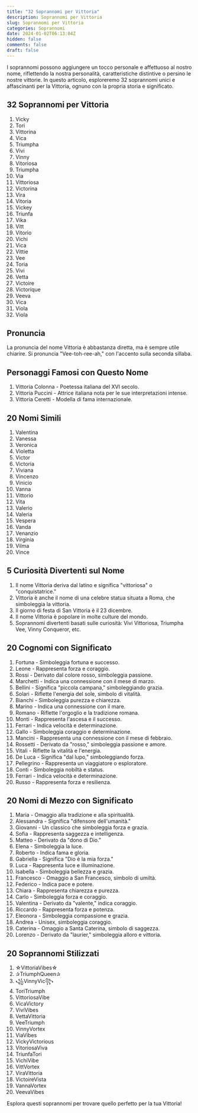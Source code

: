 ```yaml
---
title: "32 Soprannomi per Vittoria"
description: Soprannomi per Vittoria
slug: Soprannomi per Vittoria
categories: Soprannomi
date: 2024-01-02T06:13:04Z
hidden: false
comments: false
draft: false
---
```


I soprannomi possono aggiungere un tocco personale e affettuoso al nostro nome, riflettendo la nostra personalità, caratteristiche distintive o persino le nostre vittorie. In questo articolo, esploreremo 32 soprannomi unici e affascinanti per la Vittoria, ognuno con la propria storia e significato.

## 32 Soprannomi per Vittoria
1. Vicky
2. Tori
3. Vittorina
4. Vica
5. Triumpha
6. Vivi
7. Vinny
8. Vitoriosa
9. Triumpha
10. Via
11. Vittoriosa
12. Victorina
13. Vira
14. Vitoria
15. Vickey
16. Triunfa
17. Vika
18. Vitt
19. Vitorio
20. Vichi
21. Vica
22. Vittie
23. Vee
24. Toria
25. Vivi
26. Vetta
27. Victoire
28. Victorique
29. Veeva
30. Vica
31. Viola
32. Viola

## Pronuncia
La pronuncia del nome Vittoria è abbastanza diretta, ma è sempre utile chiarire. Si pronuncia "Vee-toh-ree-ah," con l'accento sulla seconda sillaba.

## Personaggi Famosi con Questo Nome
1. Vittoria Colonna - Poetessa italiana del XVI secolo.
2. Vittoria Puccini - Attrice italiana nota per le sue interpretazioni intense.
3. Vittoria Ceretti - Modella di fama internazionale.

## 20 Nomi Simili
1. Valentina
2. Vanessa
3. Veronica
4. Violetta
5. Victor
6. Victoria
7. Viviana
8. Vincenzo
9. Vinicio
10. Vanna
11. Vittorio
12. Vita
13. Valerio
14. Valeria
15. Vespera
16. Vanda
17. Venanzio
18. Virginia
19. Vilma
20. Vince

## 5 Curiosità Divertenti sul Nome
1. Il nome Vittoria deriva dal latino e significa "vittoriosa" o "conquistatrice."
2. Vittoria è anche il nome di una celebre statua situata a Roma, che simboleggia la vittoria.
3. Il giorno di festa di San Vittoria è il 23 dicembre.
4. Il nome Vittoria è popolare in molte culture del mondo.
5. Soprannomi divertenti basati sulle curiosità: Vivi Vittoriosa, Triumpha Vee, Vinny Conqueror, etc.

## 20 Cognomi con Significato
1. Fortuna - Simboleggia fortuna e successo.
2. Leone - Rappresenta forza e coraggio.
3. Rossi - Derivato dal colore rosso, simboleggia passione.
4. Marchetti - Indica una connessione con il mese di marzo.
5. Bellini - Significa "piccola campana," simboleggiando grazia.
6. Solari - Riflette l'energia del sole, simbolo di vitalità.
7. Bianchi - Simboleggia purezza e chiarezza.
8. Marino - Indica una connessione con il mare.
9. Romano - Riflette l'orgoglio e la tradizione romana.
10. Monti - Rappresenta l'ascesa e il successo.
11. Ferrari - Indica velocità e determinazione.
12. Gallo - Simboleggia coraggio e determinazione.
13. Mancini - Rappresenta una connessione con il mese di febbraio.
14. Rossetti - Derivato da "rosso," simboleggia passione e amore.
15. Vitali - Riflette la vitalità e l'energia.
16. De Luca - Significa "dal lupo," simboleggiando forza.
17. Pellegrino - Rappresenta un viaggiatore o esploratore.
18. Conti - Simboleggia nobiltà e status.
19. Ferrari - Indica velocità e determinazione.
20. Russo - Rappresenta forza e resilienza.

## 20 Nomi di Mezzo con Significato
1. Maria - Omaggio alla tradizione e alla spiritualità.
2. Alessandra - Significa "difensore dell'umanità."
3. Giovanni - Un classico che simboleggia forza e grazia.
4. Sofia - Rappresenta saggezza e intelligenza.
5. Matteo - Derivato da "dono di Dio."
6. Elena - Simboleggia la luce.
7. Roberto - Indica fama e gloria.
8. Gabriella - Significa "Dio è la mia forza."
9. Luca - Rappresenta luce e illuminazione.
10. Isabella - Simboleggia bellezza e grazia.
11. Francesco - Omaggio a San Francesco, simbolo di umiltà.
12. Federico - Indica pace e potere.
13. Chiara - Rappresenta chiarezza e purezza.
14. Carlo - Simboleggia forza e coraggio.
15. Valentina - Derivato da "valente," indica coraggio.
16. Riccardo - Rappresenta forza e potenza.
17. Eleonora - Simboleggia compassione e grazia.
18. Andrea - Unisex, simboleggia coraggio.
19. Caterina - Omaggio a Santa Caterina, simbolo di saggezza.
20. Lorenzo - Derivato da "laurier," simboleggia alloro e vittoria.

## 20 Soprannomi Stilizzati
1. ☆VittoriaVibes☆
2. ✰TriumphQueen✰
3. ꧁VinnyVic꧂
4. ToriTriumph
5. VittoriosaVibe
6. VicaVictory
7. ViviVibes
8. VettaVittoria
9. VeeTriumph
10. VinnyVortex
11. ViaVibes
12. VickyVictorious
13. VitoriosaViva
14. TriunfaTori
15. VichiVibe
16. VittVortex
17. ViraVittoria
18. VictoireVista
19. VannaVortex
20. VeevaVibes

Esplora questi soprannomi per trovare quello perfetto per la tua Vittoria!